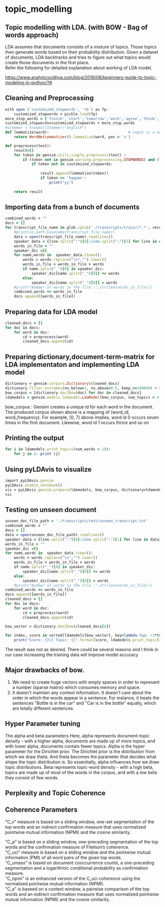 # topic_modelling

## Topic modelling with LDA.  (with BOW - Bag of words approach)
LDA assumes that documents consists of a mixture of topics. Those topics then generate words based on their probability distribution. Given a dataset of documents, LDA backtracks and tries to figure out what topics would create those documents in the first place.   
Refer the following for detailed explanation about working of LDA model.   

https://www.analyticsvidhya.com/blog/2016/08/beginners-guide-to-topic-modeling-in-python/?#   
 

## Cleaning and Preprocessing

```ruby
with open ('customized_stopwords', 'rb') as fp:
    customized_stopwords = pickle.load(fp)
more_stop_words = ['finish','start','tomorrow','work','agree','think','middle','dicide','write','haven','understand','print','call','return','talk','happen']   
customized_stopwords=customized_stopwords + more_stop_words
#stemmer = SnowballStemmer("english")
def lemmatize(word):                                    # input is a word that is to be converted to root word for verb
    return WordNetLemmatizer().lemmatize(word, pos = 'v')

def preprocess(text):
    result=[]
    for token in gensim.utils.simple_preprocess(text) :
        if (token not in gensim.parsing.preprocessing.STOPWORDS) and (len(token) > 4) and (token not in customized_stopwords):
            if token not in customized_stopwords:
                
                result.append(lemmatize(token))
                if token == 'happen':
                    print("yy")
            
    return result
```
## Importing data from a bunch of documents 

```ruby
combined_words = ""
docs = []
for transcript_file_name in glob.iglob('./transcripts/train//*.*', recursive=True):
    #print(os.path.basename(transcript_file_name))
    data = open(transcript_file_name).readlines()
    speaker_data = {line.split(":")[0]:line.split(":")[1] for line in data}
    words_in_file = ""
    speaker_dic ={}
    for name,words in  speaker_data.items():
        words = words.replace("\n","").lower()
        words_in_file = words_in_file + words
        if name.split("_")[0] in speaker_dic:
            speaker_dic[name.split("_")[0]] += words
        else:
            speaker_dic[name.split("_")[0]] = words
    #print("Number of words in the file :",str(len(words_in_file)))
    combined_words += words_in_file
    docs.append([words_in_file])
 ```
    
## Preparing data for LDA model

```ruby
cleaned_docs = []
for doc in docs:
    for word in doc:
        cd = preprocess(word)
        cleaned_docs.append(cd)
```
## Preparing dictionary,document-term-matrix for LDA implementaton and implementing LDA model
```ruby
dictionary = gensim.corpora.Dictionary(cleaned_docs)
dictionary.filter_extremes(no_below=1, no_above=0.5, keep_n=100000) # optional
bow_corpus = [dictionary.doc2bow(doc) for doc in cleaned_docs]
ldamodels = gensim.models.ldamodel.LdaModel(bow_corpus, num_topics = 4, id2word=dictionary, passes=30)
```
bow_corpus :
Gensim creates a unique id for each word in the document. The produced corpus shown above is a mapping of (word_id, word_frequency).
For example, (0, 7) above implies, word id 0 occurs seven times in the first document. Likewise, word id 1 occurs thrice and so on
## Printing the output
```ruby
for i in ldamodels.print_topics(num_words = 18): 
    for j in i: print (j)
```
## Using pyLDAvis to visualize
```ruby
import pyLDAvis.gensim
pyLDAvis.enable_notebook()
vis = pyLDAvis.gensim.prepare(ldamodels, bow_corpus, dictionary=ldamodels.id2word)
vis
```

## Testing on unseen document
```ruby
unseen_doc_file_path = './transcripts/test/unseen_transcript.txt'
combined_words = ""
docs = []
data = open(unseen_doc_file_path).readlines()
speaker_data = {line.split(":")[0]:line.split(":")[1] for line in data}
words_in_file = ""
speaker_dic ={}
for name,words in  speaker_data.items():
    words = words.replace("\n","").lower()
    words_in_file = words_in_file + words
    if name.split("_")[0] in speaker_dic:
        speaker_dic[name.split("_")[0]] += words
    else:
        speaker_dic[name.split("_")[0]] = words
    #print("Number of words in the file :",str(len(words_in_file)))
combined_words += words_in_file
docs.append([words_in_file])
cleaned_docs = []
for doc in docs:
    for word in doc:
        cd = preprocess(word)
        cleaned_docs.append(cd)
        
bow_vector = dictionary.doc2bow(cleaned_docs[0])

for index, score in sorted(ldamodels[bow_vector], key=lambda tup: -1*tup[1]):
    print("Score: {}\t Topic: {}".format(score, ldamodels.print_topic(index, 7)))   
```

The result was not as desired. There could be several reasons and I think in our case increasing the training data will improve model accuracy


## Major drawbacks of bow.  
1. We need to create huge vectors with empty spaces in order to represent a number (sparse matrix) which consumes memory and space.   
2. It doesn't maintain any context information. It doesn't care about the order in which the words appear in a sentence. For instance, it treats the sentences "Bottle is in the car" and "Car is in the bottle" equally, which are totally different sentences.

## Hyper Parameter tuning
The alpha and beta parameters
Here, alpha represents document-topic density - with a higher alpha, documents are made up of more topics, and with lower alpha, documents contain fewer topics.
Alpha is the hyper parameter for the Dirichlet prior. The Dirichlet prior is the distribution from which we draw theta. And theta becomes the parameter that decides what shape the topic distribution is. So essentially, alpha influences how we draw topic distributions. 
Beta represents topic-word density - with a high beta, topics are made up of most of the words in the corpus, and with a low beta they consist of few words.


## Perplexity and Topic Coherence 


## Coherence Parameters

"C_v" measure is based on a sliding window, one-set segmentation of the top words and an indirect confirmation measure that uses normalized pointwise mutual information (NPMI) and the cosine similarity.  

"C_p" is based on a sliding window, one-preceding segmentation of the top words and the confirmation measure of Fitelson’s coherence.  
"C_uci" measure is based on a sliding window and the pointwise mutual information (PMI) of all word pairs of the given top words.  
"C_umass" is based on document cooccurrence counts, a one-preceding segmentation and a logarithmic conditional probability as confirmation measure.  
"C_npmi" is an enhanced version of the C_uci coherence using the normalized pointwise mutual information (NPMI).  
"C_a" is baseed on a context window, a pairwise comparison of the top words and an indirect confirmation measure that uses normalized pointwise mutual information (NPMI) and the cosine similarity.  

        
